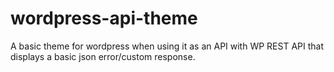 # wordpress-api-theme
A basic theme for wordpress when using it as an API with WP REST API that displays a basic json error/custom response.
